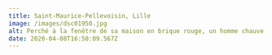 ```yaml
---
title: Saint-Maurice-Pellevoisin, Lille
image: /images/dsc01950.jpg
alt: Perché à la fenêtre de sa maison en brique rouge, un homme chauve sourit.
date: 2020-04-08T16:50:09.567Z
---
```

